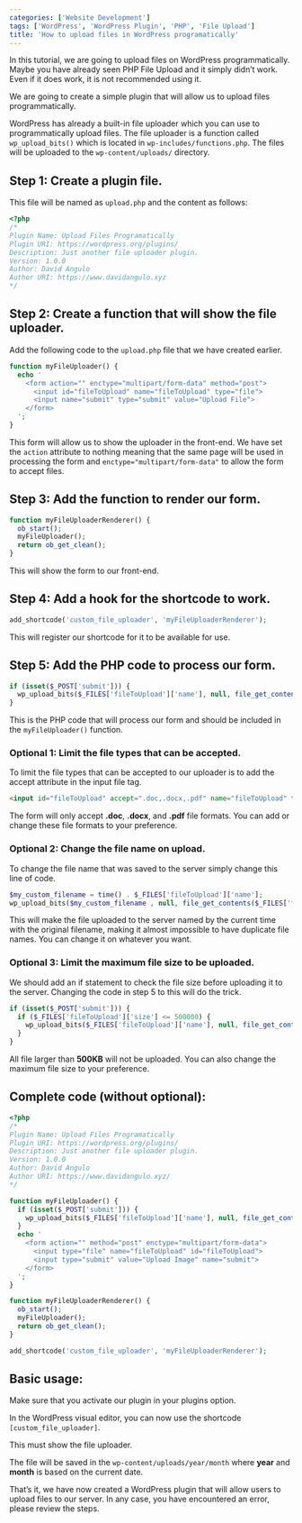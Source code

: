```yaml
---
categories: ['Website Development']
tags: ['WordPress', 'WordPress Plugin', 'PHP', 'File Upload']
title: 'How to upload files in WordPress programatically'
---
```

In this tutorial, we are going to upload files on WordPress programmatically. Maybe you have already seen PHP File Upload and it simply didn’t work. Even if it does work, it is not recommended using it.

We are going to create a simple plugin that will allow us to upload files programmatically.

WordPress has already a built-in file uploader which you can use to programmatically upload files. The file uploader is a function called `wp_upload_bits()` which is located in `wp-includes/functions.php`. The files will be uploaded to the `wp-content/uploads/` directory.

## Step 1: Create a plugin file.
This file will be named as `upload.php` and the content as follows:

```php
<?php
/* 
Plugin Name: Upload Files Programatically 
Plugin URI: https://wordpress.org/plugins/ 
Description: Just another file uploader plugin. 
Version: 1.0.0 
Author: David Angulo 
Author URI: https://www.davidangulo.xyz
*/
```

## Step 2: Create a function that will show the file uploader.
Add the following code to the `upload.php` file that we have created earlier.

```php
function myFileUploader() {     
  echo '
    <form action="" enctype="multipart/form-data" method="post">
      <input id="fileToUpload" name="fileToUpload" type="file"> 
      <input name="submit" type="submit" value="Upload File">
    </form>
  '; 
}
```

This form will allow us to show the uploader in the front-end. We have set the `action` attribute to nothing meaning that the same page will be used in processing the form and `enctype="multipart/form-data"` to allow the form to accept files.

## Step 3: Add the function to render our form.

```php
function myFileUploaderRenderer() {     
  ob_start();    
  myFileUploader();     
  return ob_get_clean(); 
}
```

This will show the form to our front-end.

## Step 4: Add a hook for the shortcode to work.
```php
add_shortcode('custom_file_uploader', 'myFileUploaderRenderer');
```

This will register our shortcode for it to be available for use.

## Step 5: Add the PHP code to process our form.
```php
if (isset($_POST['submit'])) {     
  wp_upload_bits($_FILES['fileToUpload']['name'], null, file_get_contents($_FILES['fileToUpload']['tmp_name'])); 
}
```

This is the PHP code that will process our form and should be included in the `myFileUploader()` function.

### Optional 1: Limit the file types that can be accepted.
To limit the file types that can be accepted to our uploader is to add the accept attribute in the input file tag.

```html
<input id="fileToUpload" accept=".doc,.docx,.pdf" name="fileToUpload" type="file">
```

The form will only accept **.doc**, **.docx**, and **.pdf** file formats. You can add or change these file formats to your preference.

### Optional 2: Change the file name on upload.
To change the file name that was saved to the server simply change this line of code.

```php
$my_custom_filename = time() . $_FILES['fileToUpload']['name'];
wp_upload_bits($my_custom_filename , null, file_get_contents($_FILES['fileToUpload']['tmp_name']));
```

This will make the file uploaded to the server named by the current time with the original filename, making it almost impossible to have duplicate file names. You can change it on whatever you want.

### Optional 3: Limit the maximum file size to be uploaded.
We should add an if statement to check the file size before uploading it to the server. Changing the code in step 5 to this will do the trick.

```php
if (isset($_POST['submit'])) {     
  if ($_FILES['fileToUpload']['size'] <= 500000) {         
    wp_upload_bits($_FILES['fileToUpload']['name'], null, file_get_contents($_FILES['fileToUpload']['tmp_name']));     
  } 
}
```

All file larger than **500KB** will not be uploaded. You can also change the maximum file size to your preference.

## Complete code (without optional):
```php
<?php
/*
Plugin Name: Upload Files Programatically
Plugin URI: https://wordpress.org/plugins/
Description: Just another file uploader plugin.
Version: 1.0.0
Author: David Angulo
Author URI: https://www.davidangulo.xyz/
*/

function myFileUploader() {
  if (isset($_POST['submit'])) {
    wp_upload_bits($_FILES['fileToUpload']['name'], null, file_get_contents($_FILES['fileToUpload']['tmp_name']));
  }
  echo '
    <form action="" method="post" enctype="multipart/form-data">
      <input type="file" name="fileToUpload" id="fileToUpload">
      <input type="submit" value="Upload Image" name="submit">
    </form>
  ';
}

function myFileUploaderRenderer() {
  ob_start();
  myFileUploader();
  return ob_get_clean();
}

add_shortcode('custom_file_uploader', 'myFileUploaderRenderer');
```

## Basic usage:
Make sure that you activate our plugin in your plugins option.

In the WordPress visual editor, you can now use the shortcode `[custom_file_uploader]`.

This must show the file uploader.

The file will be saved in the `wp-content/uploads/year/month` where **year** and **month** is based on the current date.

That’s it, we have now created a WordPress plugin that will allow users to upload files to our server. In any case, you have encountered an error, please review the steps.
